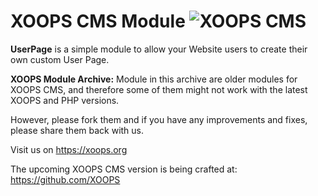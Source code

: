 # XOOPS CMS Module   ![XOOPS CMS](https://avatars2.githubusercontent.com/u/12771439?v=3&s=200)

**UserPage** is a simple module to allow your Website users to create their own custom User Page.

**XOOPS Module Archive:** Module in this archive are older modules for XOOPS CMS, and therefore some of them might not work with the latest XOOPS and PHP versions. 

However, please fork them and if you have any improvements and fixes, please share them back with us. 

Visit us on https://xoops.org

The upcoming XOOPS CMS version is being crafted at: https://github.com/XOOPS
